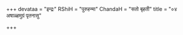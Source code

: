 +++
devataa = "इन्द्रः"
RShiH = "पुरुहन्मा"
ChandaH = "सतो बृहती"
title = "०४ अषाळ्हमुग्रं पृतनासु"

+++
